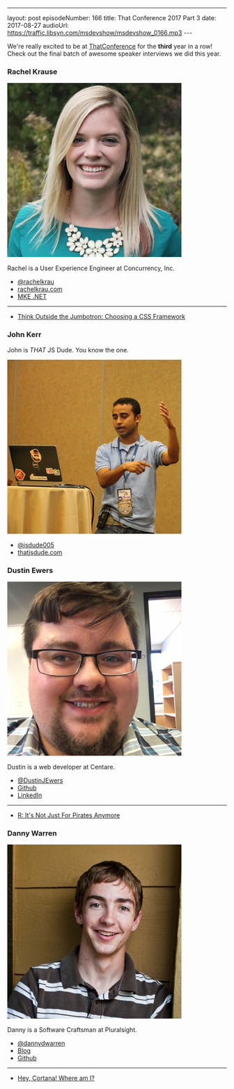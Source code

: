 ---
layout: post
episodeNumber: 166
title: That Conference 2017 Part 3
date: 2017-08-27
audioUrl: https://traffic.libsyn.com/msdevshow/msdevshow_0166.mp3
--- 

We're really excited to be at [ThatConference](https://www.thatconference.com/) for the **third** year in a row! Check out the final batch of awesome speaker interviews we did this year.

### Rachel Krause

![Rachel Krause](rachel.jpg)

Rachel is a User Experience Engineer at Concurrency, Inc.

 - [@rachelkrau](https://twitter.com/rachelkrau)
 - [rachelkrau.com](http://www.rachelkrau.com/)
 - [MKE .NET](http://www.mkedotnet.com/)

------------------------------

 - [Think Outside the Jumbotron: Choosing a CSS Framework](https://www.thatconference.com/Sessions/Session/11125)

### John Kerr

John is *THAT* JS Dude. You know the one.

![John Kerr](john.jpg)

 - [@jsdude005](https://twitter.com/jsdude005)
 - [thatjsdude.com](http://www.thatjsdude.com/)

### Dustin Ewers

![Dustin Ewers](dustin.jpg)

Dustin is a web developer at Centare.

 - [@DustinJEwers](https://twitter.com/DustinJEwers)
 - [Github](https://github.com/DustinEwers)
 - [LinkedIn](https://www.linkedin.com/in/dustinewers/)

 ---------------------------

 - [R: It's Not Just For Pirates Anymore](https://www.thatconference.com/Sessions/Session/10957)

### Danny Warren

![Danny Warren](danny.jpg)

Danny is a Software Craftsman at Pluralsight.

 - [@dannydwarren](https://twitter.com/dannydwarren)
 - [Blog](https://dannydwarren.github.io/)
 - [Github](https://github.com/dannydwarren)

 ---------------------------

 - [Hey, Cortana! Where am I?](https://www.thatconference.com/Sessions/Session/6989)
